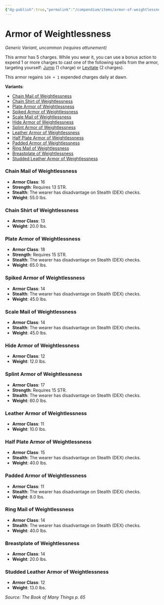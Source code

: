 ```yaml
---
{"dg-publish":true,"permalink":"/compendium/items/armor-of-weightlessness-bmt/","tags":["compendium/src/5e/bmt","item/attunement/required","item/rarity/uncommon","item/wondrous/wondrous-item"]}
---
```


# Armor of Weightlessness
*Generic Variant, uncommon (requires attunement)*  


This armor has 5 charges. While you wear it, you can use a bonus action to expend 1 or more charges to cast one of the following spells from the armor, targeting yourself: [Jump](compendium/spells/jump.md) (1 charge) or [Levitate](compendium/spells/levitate.md) (2 charges).

This armor regains `1d4 + 1` expended charges daily at dawn.

**Variants**:
- [Chain Mail of Weightlessness](#Chain%20Mail%20of%20Weightlessness)
- [Chain Shirt of Weightlessness](#Chain%20Shirt%20of%20Weightlessness)
- [Plate Armor of Weightlessness](#Plate%20Armor%20of%20Weightlessness)
- [Spiked Armor of Weightlessness](#Spiked%20Armor%20of%20Weightlessness)
- [Scale Mail of Weightlessness](#Scale%20Mail%20of%20Weightlessness)
- [Hide Armor of Weightlessness](#Hide%20Armor%20of%20Weightlessness)
- [Splint Armor of Weightlessness](#Splint%20Armor%20of%20Weightlessness)
- [Leather Armor of Weightlessness](#Leather%20Armor%20of%20Weightlessness)
- [Half Plate Armor of Weightlessness](#Half%20Plate%20Armor%20of%20Weightlessness)
- [Padded Armor of Weightlessness](#Padded%20Armor%20of%20Weightlessness)
- [Ring Mail of Weightlessness](#Ring%20Mail%20of%20Weightlessness)
- [Breastplate of Weightlessness](#Breastplate%20of%20Weightlessness)
- [Studded Leather Armor of Weightlessness](#Studded%20Leather%20Armor%20of%20Weightlessness)

### Chain Mail of Weightlessness

- **Armor Class**: 16
- **Strength**: Requires 13 STR.
- **Stealth**: The wearer has disadvantage on Stealth (DEX) checks.
- **Weight**: 55.0 lbs.

### Chain Shirt of Weightlessness

- **Armor Class**: 13
- **Weight**: 20.0 lbs.

### Plate Armor of Weightlessness

- **Armor Class**: 18
- **Strength**: Requires 15 STR.
- **Stealth**: The wearer has disadvantage on Stealth (DEX) checks.
- **Weight**: 65.0 lbs.

### Spiked Armor of Weightlessness

- **Armor Class**: 14
- **Stealth**: The wearer has disadvantage on Stealth (DEX) checks.
- **Weight**: 45.0 lbs.

### Scale Mail of Weightlessness

- **Armor Class**: 14
- **Stealth**: The wearer has disadvantage on Stealth (DEX) checks.
- **Weight**: 45.0 lbs.

### Hide Armor of Weightlessness

- **Armor Class**: 12
- **Weight**: 12.0 lbs.

### Splint Armor of Weightlessness

- **Armor Class**: 17
- **Strength**: Requires 15 STR.
- **Stealth**: The wearer has disadvantage on Stealth (DEX) checks.
- **Weight**: 60.0 lbs.

### Leather Armor of Weightlessness

- **Armor Class**: 11
- **Weight**: 10.0 lbs.

### Half Plate Armor of Weightlessness

- **Armor Class**: 15
- **Stealth**: The wearer has disadvantage on Stealth (DEX) checks.
- **Weight**: 40.0 lbs.

### Padded Armor of Weightlessness

- **Armor Class**: 11
- **Stealth**: The wearer has disadvantage on Stealth (DEX) checks.
- **Weight**: 8.0 lbs.

### Ring Mail of Weightlessness

- **Armor Class**: 14
- **Stealth**: The wearer has disadvantage on Stealth (DEX) checks.
- **Weight**: 40.0 lbs.

### Breastplate of Weightlessness

- **Armor Class**: 14
- **Weight**: 20.0 lbs.

### Studded Leather Armor of Weightlessness

- **Armor Class**: 12
- **Weight**: 13.0 lbs.


*Source: The Book of Many Things p. 65*